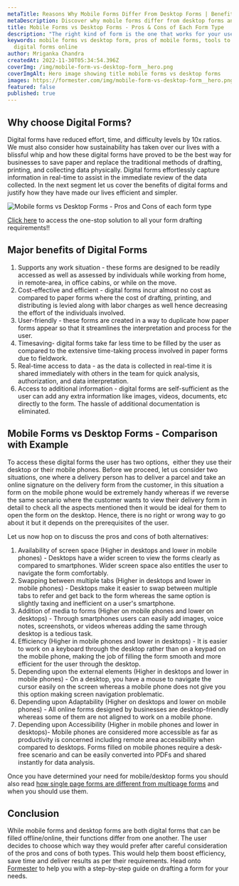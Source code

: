 ```yaml
---
metaTitle: Reasons Why Mobile Forms Differ From Desktop Forms | Benefits Of Using Digital Forms For Data Collection - Formester
metaDescription: Discover why mobile forms differ from desktop forms and how digital forms benefit data collection. Try Formester for efficient and streamlined form management.
title: Mobile Forms vs Desktop Forms - Pros & Cons of Each Form Type
description: "The right kind of form is the one that works for your users. You want to enable your users to engage with you on the device of their preference. TLDR: Ideally choose a form builder that works great on all screen sizes."
keywords: mobile forms vs desktop form, pros of mobile forms, tools to build
  digital forms online
author: Mriganka Chandra
createdAt: 2022-11-30T05:34:54.396Z
coverImg: /img/mobile-form-vs-desktop-form__hero.png
coverImgAlt: Hero image showing title mobile forms vs desktop forms
images: https://formester.com/img/mobile-form-vs-desktop-form__hero.png
featured: false
published: true
---
```

## Why choose Digital Forms?

Digital forms have reduced effort, time, and difficulty levels by 10x ratios. We must also consider how sustainability has taken over our lives with a blissful whip and how these digital forms have proved to be the best way for businesses to save paper and replace the traditional methods of drafting, printing, and collecting data physically. Digital forms effortlessly capture information in real-time to assist in the immediate review of the data collected. In the next segment let us cover the benefits of digital forms and justify how they have made our lives efficient and simpler.

![Mobile forms vs Desktop Forms - Pros and Cons of each form type](/img/mobile-form-vs-desktop-form__hero.png "Mobile forms vs Desktop Forms - Pros and Cons of each form type")

[Click here](https://app.formester.com) to access the one-stop solution to all your form drafting requirements!!

## Major benefits of Digital Forms

1. Supports any work situation - these forms are designed to be readily accessed as well as assessed by individuals while working from home, in remote-area, in office cabins, or while on the move.
2. Cost-effective and efficient - digital forms incur almost no cost as compared to paper forms where the cost of drafting, printing, and distributing is levied along with labor charges as well hence decreasing the effort of the individuals involved. 
3. User-friendly - these forms are created in a way to duplicate how paper forms appear so that it streamlines the interpretation and process for the user.
4. Timesaving- digital forms take far less time to be filled by the user as compared to the extensive time-taking process involved in paper forms due to fieldwork.
5. Real-time access to data - as the data is collected in real-time it is shared immediately with others in the team for quick analysis, authorization, and data interpretation.
6. Access to additional information - digital forms are self-sufficient as the user can add any extra information like images, videos, documents, etc directly to the form. The hassle of additional documentation is eliminated.  

## Mobile Forms vs Desktop Forms - Comparison with Example

To access these digital forms the user has two options,  either they use their desktop or their mobile phones. Before we proceed, let us consider two situations, one where a delivery person has to deliver a parcel and take an online signature on the delivery form from the customer, in this situation a form on the mobile phone would be extremely handy whereas if we reverse the same scenario where the customer wants to view their delivery form in detail to check all the aspects mentioned then it would be ideal for them to open the form on the desktop. Hence, there is no right or wrong way to go about it but it depends on the prerequisites of the user.

Let us now hop on to discuss the pros and cons of both alternatives:

1. Availability of screen space (Higher in desktops and lower in mobile phones) - Desktops have a wider screen to view the forms clearly as compared to smartphones. Wider screen space also entitles the user to navigate the form comfortably.
2. Swapping between multiple tabs (Higher in desktops and lower in mobile phones) - Desktops make it easier to swap between multiple tabs to refer and get back to the form whereas the same option is slightly taxing and inefficient on a user's smartphone. 
3. Addition of media to forms (Higher on mobile phones and lower on desktops) - Through smartphones users can easily add images, voice notes, screenshots, or videos whereas adding the same through desktop is a tedious task.
4. Efficiency (Higher in mobile phones and lower in desktops) - It is easier to work on a keyboard through the desktop rather than on a keypad on the mobile phone, making the job of filling the form smooth and more efficient for the user through the desktop.
5. Depending upon the external elements (Higher in desktops and lower in mobile phones) - On a desktop, you have a mouse to navigate the cursor easily on the screen whereas a mobile phone does not give you this option making screen navigation problematic.
6. Depending upon Adaptability (Higher on desktops and lower on mobile phones) - All online forms designed by businesses are desktop-friendly whereas some of them are not aligned to work on a mobile phone. 
7. Depending upon Accessibility (Higher in mobile phones and lower in desktops)- Mobile phones are considered more accessible as far as productivity is concerned including remote area accessibility when compared to desktops. Forms filled on mobile phones require a desk-free scenario and can be easily converted into PDFs and shared instantly for data analysis.

Once you have determined your need for mobile/desktop forms you should also read [how single page forms are different from multipage forms](/blog/single-page-vs-multi-page-forms/) and when you should use them.

## C﻿onclusion

While mobile forms and desktop forms are both digital forms that can be filled offline/online, their functions differ from one another. The user decides to choose which way they would prefer after careful consideration of the pros and cons of both types. This would help them boost efficiency, save time and deliver results as per their requirements. Head onto [Formester](https://app.formester.com) to help you with a step-by-step guide on drafting a form for your needs.
